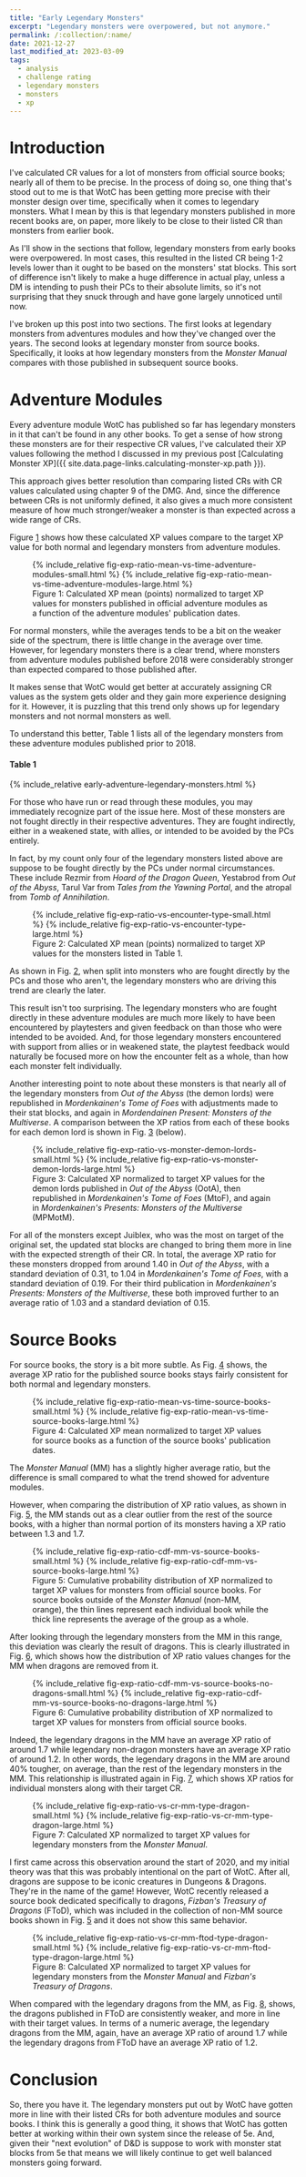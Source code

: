```yaml
---
title: "Early Legendary Monsters"
excerpt: "Legendary monsters were overpowered, but not anymore."
permalink: /:collection/:name/
date: 2021-12-27
last_modified_at: 2023-03-09
tags:
  - analysis
  - challenge rating
  - legendary monsters
  - monsters
  - xp
---
```


# Introduction

I've calculated CR values for a lot of monsters from official source books; nearly all of them to be precise. In the process of doing so, one thing that's stood out to me is that WotC has been getting more precise with their monster design over time, specifically when it comes to legendary monsters. What I mean by this is that legendary monsters published in more recent books are, on paper, more likely to be close to their listed CR than monsters from earlier book.

As I'll show in the sections that follow, legendary monsters from early books were overpowered. In most cases, this resulted in the listed CR being 1-2 levels lower than it ought to be based on the monsters' stat blocks. This sort of difference isn't likely to make a huge difference in actual play, unless a DM is intending to push their PCs to their absolute limits, so it's not surprising that they snuck through and have gone largely unnoticed until now.

I've broken up this post into two sections. The first looks at legendary monsters from adventures modules and how they've changed
over the years. The second looks at legendary monster from source books. Specifically, it looks at how legendary monsters from the _Monster Manual_ compares with those published in subsequent source books.

# Adventure Modules

Every adventure module WotC has published so far has legendary monsters in it that can't be found in any other books. To get a sense of how strong these monsters are for their respective CR values, I've calculated their XP values following the method I discussed in my previous post [Calculating Monster XP]({{ site.data.page-links.calculating-monster-xp.path }}). 

This approach gives better resolution than comparing listed CRs with CR values calculated using chapter 9 of the DMG. And, since the difference between CRs is not uniformly defined, it also gives a much more consistent measure of how much stronger/weaker a monster is than expected across a wide range of CRs.

Figure <a href="#fig:exp-ratio-vs-time-adventure-modules" class="fig-ref">1</a> shows how these calculated XP values compare to the target XP value for both normal and legendary monsters from adventure modules. 

<figure id="fig:exp-ratio-vs-time-adventure-modules">
    {% include_relative fig-exp-ratio-mean-vs-time-adventure-modules-small.html %}
    {% include_relative fig-exp-ratio-mean-vs-time-adventure-modules-large.html %}
    <figcaption>Figure 1: Calculated XP mean (points) normalized to target XP values for monsters published in official adventure modules as a function of the adventure modules' publication dates.</figcaption>
</figure>


For normal monsters, while the averages tends to be a bit on the weaker side of the spectrum, there is little change in the average over time. However, for legendary monsters there is a clear trend, where monsters from adventure modules published before 2018 were considerably stronger than expected compared to those published after.

It makes sense that WotC would get better at accurately assigning CR values as the system gets older and they gain more experience designing for it. However, it is puzzling that this trend only shows up for legendary monsters and not normal monsters as well.

To understand this better, Table 1 lists all of the legendary monsters from these adventure modules published prior to 2018.

#### Table 1
{% include_relative early-adventure-legendary-monsters.html %}

For those who have run or read through these modules, you may immediately recognize part of the issue here. Most of these monsters are not fought directly in their respective adventures. They are fought indirectly, either in a weakened state, with allies, or intended to be avoided by the PCs entirely.

In fact, by my count only four of the legendary monsters listed above are suppose to be fought directly by the PCs under normal circumstances. These include Rezmir from _Hoard of the Dragon Queen_, Yestabrod from _Out of the Abyss_, Tarul Var from _Tales from the Yawning Portal_, and the atropal from _Tomb of Annihilation_.

<!--
In _Rise of Tiamat_, Severin doesn't need to be fought in order for the PCs to prevent Tiamat from being summoned. And, even if Severin succeeds in summoning Tiamat, he is quickly devoured by her upon her release. If Tiamat is summoned, she takes several rounds of combat to fully emerge through her portal, followed by several rounds spent devouring other enemy NPCs. During this time the PCs can damage her while her damage output is significantly reduced. Furthermore, Tiamat can be weakened considerably through the players' actions prior to her arrival.

In _Princes of the Apocalypse_, each of the princes of elemental evil - Imix, Ogremoch, Olhydra, and Yan-C-Bin - can be banished back to their respective planes without the PCs having to defeat them directly through combat.

In _Out of the Abyss_, only two of the nine demon lords are intended to be fought by the PCs, Juiblex and Demogorgon, and both of them are encountered in a weakened state. Juiblex and Yeenoghu can be encountered earlier in the adventure at full strength but the book makes it clear that the PCs are not intended to stand a chance against them.

In _Curse of Strahd_, the PCs aren't expected to face Strahd von Zarovich until after they obtain the _sunsword_, a magic weapon that negates Strahd's regeneration feature, and a powerful ally to aid them in the encounter.

In _Storm King's Thunder_, Maegera the Dawn Titan is not intended to be fought by the PCs and operates more as a plot device, Klauth is intended to aid or scare the PCs, and the encounter with Slarkrethel is best avoided or escaped while Slarkrethel focuses on destroying a ship.

Finally, in _Tomb of Annihilation_, Acererak is intended to be encountered with significant aid fron several if the trickster gods.

This means that of the monsters listed from these adventures only Rezmir from _Hoard of the Dragon Queen_, Yestabrod from _Out of the Abyss_, Tarul Var from _Tales from the Yawning Portal_, and the atropal from _Tomb of Annihilation_ are intended to be fought directly and under normal circumstances.
-->

<figure id="fig:exp-ratio-vs-encounter-type">
    {% include_relative fig-exp-ratio-vs-encounter-type-small.html %}
    {% include_relative fig-exp-ratio-vs-encounter-type-large.html %}
    <figcaption>Figure 2: Calculated XP mean (points) normalized to target XP values for the monsters listed in Table 1.</figcaption>
</figure>

As shown in Fig. <a href="#fig:exp-ratio-vs-encounter-type" class="fig-ref">2</a>, when split into monsters who are fought directly by the PCs and those who aren't, the legendary monsters who are driving this trend are clearly the later. 

This result isn't too surprising. The legendary monsters who are fought directly in these adventure modules are much more likely to have been encountered by playtesters and given feedback on than those who were intended to be avoided. And, for those legendary monsters encountered with support from allies or in weakened state, the playtest feedback would naturally be focused more on how the encounter felt as a whole, than how each monster felt individually.

Another interesting point to note about these monsters is that nearly all of the legendary monsters from _Out of the Abyss_ (the demon lords) were republished in _Mordenkainen's Tome of Foes_ with adjustments made to their stat blocks, and again in _Mordendainen Present: Monsters of the Multiverse_. A comparison between the XP ratios from each of these books for each demon lord is shown in Fig. <a href="#fig:exp-ratio-vs-monster-oota-mtof" class="fig-ref">3</a> (below).

<figure id="fig:exp-ratio-vs-monster-oota-mtof">
    {% include_relative fig-exp-ratio-vs-monster-demon-lords-small.html %}
    {% include_relative fig-exp-ratio-vs-monster-demon-lords-large.html %}
    <figcaption>Figure 3: Calculated XP normalized to target XP values for the demon lords published in <i>Out of the Abyss</i> (OotA), then republished in <i>Mordenkainen's Tome of Foes</i> (MtoF), and again in <i>Mordenkainen's Presents: Monsters of the Multiverse</i> (MPMotM).</figcaption>
</figure>

For all of the monsters except Juiblex, who was the most on target of the original set, the updated stat blocks are changed to bring them more in line with the expected strength of their CR. In total, the average XP ratio for these monsters dropped from around 1.40 in _Out of the Abyss_, with a standard deviation of 0.31, to 1.04 in _Mordenkainen's Tome of Foes_, with a standard deviation of 0.19. For their third publication in _Mordenkainen's Presents: Monsters of the Multiverse_, these both improved further to an average ratio of 1.03 and a standard deviation of 0.15.


# Source Books

For source books, the story is a bit more subtle. As Fig. <a href="#fig:exp-ratio-vs-time-source-books" class="fig-ref">4</a> shows, the average XP ratio for the published source books stays fairly consistent for both normal and legendary monsters.

<figure id="fig:exp-ratio-vs-time-source-books">
    {% include_relative fig-exp-ratio-mean-vs-time-source-books-small.html %}
    {% include_relative fig-exp-ratio-mean-vs-time-source-books-large.html %}
    <figcaption>Figure 4: Calculated XP mean normalized to target XP values for source books as a function of the source books' publication dates.</figcaption>
</figure>

The _Monster Manual_ (MM) has a slightly higher average ratio, but the difference is small compared to what the trend showed for adventure modules.

However, when comparing the distribution of XP ratio values, as shown in Fig. <a href="#fig:exp-ratio-cdf-mm-vs-source-books" class="fig-ref">5</a>, the MM stands out as a clear outlier from the rest of the source books, with a higher than normal portion of its monsters having a XP ratio between 1.3 and 1.7.

<figure id="fig:exp-ratio-cdf-mm-vs-source-books">
    {% include_relative fig-exp-ratio-cdf-mm-vs-source-books-small.html %}
    {% include_relative fig-exp-ratio-cdf-mm-vs-source-books-large.html %}
    <figcaption>Figure 5: Cumulative probability distribution of XP normalized to target XP values for monsters from official source books. For source books outside of the <i>Monster Manual</i> (non-MM, orange), the thin lines represent each individual book while the thick line represents the average of the group as a whole.</figcaption>
</figure>

After looking through the legendary monsters from the MM in this range, this deviation was clearly the result of dragons. This is clearly illustrated in Fig. <a href="#fig:exp-ratio-cdf-mm-vs-source-books-no-dragons" class="fig-ref">6</a>, which shows how the distribution of XP ratio values changes for the MM when dragons are removed from it.

<figure id="fig:exp-ratio-cdf-mm-vs-source-books-no-dragons">
    {% include_relative fig-exp-ratio-cdf-mm-vs-source-books-no-dragons-small.html %}
    {% include_relative fig-exp-ratio-cdf-mm-vs-source-books-no-dragons-large.html %}
    <figcaption>Figure 6: Cumulative probability distribution of XP normalized to target XP values for monsters from official source books.</figcaption>
</figure>

Indeed, the legendary dragons in the MM have an average XP ratio of around 1.7 while legendary non-dragon monsters have an average XP ratio of around 1.2. In other words, the legendary dragons in the MM are around 40% tougher, on average, than the rest of the legendary monsters in the MM. This relationship is illustrated again in Fig. <a href="#fig:exp-ratio-vs-cr-mm-type-dragon" class="fig-ref">7</a>, which shows XP ratios for individual monsters along with their target CR.

<figure id="fig:exp-ratio-vs-cr-mm-type-dragon">
    {% include_relative fig-exp-ratio-vs-cr-mm-type-dragon-small.html %}
    {% include_relative fig-exp-ratio-vs-cr-mm-type-dragon-large.html %}
    <figcaption>Figure 7: Calculated XP normalized to target XP values for legendary monsters from the <i>Monster Manual</i>.</figcaption>
</figure>

I first came across this observation around the start of 2020, and my initial theory was that this was probably intentional on the part of WotC. After all, dragons are suppose to be iconic creatures in Dungeons & Dragons. They're in the name of the game! However, WotC recently released a source book dedicated specifically to dragons, _Fizban's Treasury of Dragons_ (FToD), which was included in the collection of non-MM source books shown in Fig. <a href="#fig:exp-ratio-cdf-mm-vs-source-books" class="fig-ref">5</a> and it does not show this same behavior.

<figure id="fig:exp-ratio-vs-cr-mm-ftod-type-dragon">
    {% include_relative fig-exp-ratio-vs-cr-mm-ftod-type-dragon-small.html %}
    {% include_relative fig-exp-ratio-vs-cr-mm-ftod-type-dragon-large.html %}
    <figcaption>Figure 8: Calculated XP normalized to target XP values for legendary monsters from the <i>Monster Manual</i> and <i>Fizban's Treasury of Dragons</i>.</figcaption>
</figure>

When compared with the legendary dragons from the MM, as Fig. <a href="#fig:exp-ratio-vs-cr-mm-ftod-type-dragon" class="fig-ref">8</a>, shows, the dragons published in FToD are consistently weaker, and more in line with their target values. In terms of a numeric average, the legendary dragons from the MM, again, have an average XP ratio of around 1.7 while the legendary dragons from FToD have an average XP ratio of 1.2.

# Conclusion

So, there you have it. The legendary monsters put out by WotC have gotten more in line with their listed CRs for both adventure modules and source books. I think this is generally a good thing, it shows that WotC has gotten better at working within their own system since the release of 5e. And, given their "next evolution" of D&D is suppose to work with monster stat blocks from 5e that means we will likely continue to get well balanced monsters going forward.